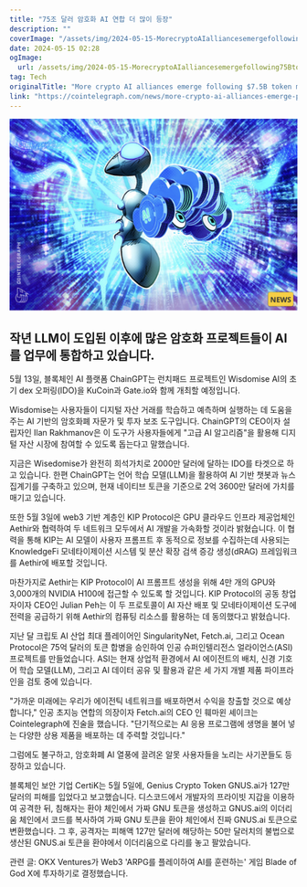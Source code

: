 ```yaml
---
title: "75조 달러 암호화 AI 연합 더 많이 등장"
description: ""
coverImage: "/assets/img/2024-05-15-MorecryptoAIalliancesemergefollowing75Btokenmerger_thumbnail.png"
date: 2024-05-15 02:28
ogImage: 
  url: /assets/img/2024-05-15-MorecryptoAIalliancesemergefollowing75Btokenmerger_thumbnail.png
tag: Tech
originalTitle: "More crypto AI alliances emerge following $7.5B token merger"
link: "https://cointelegraph.com/news/more-crypto-ai-alliances-emerge-post-token-merger"
---
```



![Thumbnail](/assets/img/2024-05-15-MorecryptoAIalliancesemergefollowing75Btokenmerger_thumbnail.png)

## 작년 LLM이 도입된 이후에 많은 암호화 프로젝트들이 AI를 업무에 통합하고 있습니다.

5월 13일, 블록체인 AI 플랫폼 ChainGPT는 런치패드 프로젝트인 Wisdomise AI의 초기 dex 오퍼링(IDO)을 KuCoin과 Gate.io와 함께 개최할 예정입니다.

Wisdomise는 사용자들이 디지털 자산 거래를 학습하고 예측하며 실행하는 데 도움을 주는 AI 기반의 암호화폐 자문가 및 투자 보조 도구입니다. ChainGPT의 CEO이자 설립자인 Ilan Rakhmanov은 이 도구가 사용자들에게 "고급 AI 알고리즘"을 활용해 디지털 자산 시장에 참여할 수 있도록 돕는다고 말했습니다.



지금은 Wisedomise가 완전히 희석가치로 2000만 달러에 달하는 IDO를 타겟으로 하고 있습니다. 한편 ChainGPT는 언어 학습 모델(LLM)을 활용하여 AI 기반 챗봇과 뉴스 집계기를 구축하고 있으며, 현재 네이티브 토큰을 기준으로 2억 3600만 달러에 가치를 매기고 있습니다.

또한 5월 3일에 web3 기반 계층인 KIP Protocol은 GPU 클라우드 인프라 제공업체인 Aethir와 협력하여 두 네트워크 모두에서 AI 개발을 가속화할 것이라 밝혔습니다. 이 협력을 통해 KIP는 AI 모델이 사용자 프롬프트 후 동적으로 정보를 수집하는데 사용되는 KnowledgeFi 모네타이제이션 시스템 및 분산 확장 검색 증강 생성(dRAG) 프레임워크를 Aethir에 배포할 것입니다.

마찬가지로 Aethir는 KIP Protocol이 AI 프롬프트 생성을 위해 4만 개의 GPU와 3,000개의 NVIDIA H100에 접근할 수 있도록 할 것입니다. KIP Protocol의 공동 창업자이자 CEO인 Julian Peh는 이 두 프로토콜이 AI 자산 배포 및 모네타이제이션 도구에 전력을 공급하기 위해 Aethir의 컴퓨팅 리소스를 활용하는 데 동의했다고 밝혔습니다.

지난 달 크립토 AI 산업 최대 플레이어인 SingularityNet, Fetch.ai, 그리고 Ocean Protocol은 75억 달러의 토큰 합병을 승인하여 인공 슈퍼인텔리전스 얼라이언스(ASI) 프로젝트를 만들었습니다. ASI는 현재 상업적 환경에서 AI 에이전트의 배치, 신경 기호어 학습 모델(LLM), 그리고 AI 데이터 공유 및 활용과 같은 세 가지 개별 제품 파이프라인을 검토 중에 있습니다.



"가까운 미래에는 우리가 에이전틱 네트워크를 배포하면서 수익을 창출할 것으로 예상합니다," 인공 초지능 연합의 의장이자 Fetch.ai의 CEO 인 훼마윈 셰이크는 Cointelegraph에 진술을 했습니다. "단기적으로는 AI 응용 프로그램에 생명을 불어 넣는 다양한 상용 제품을 배포하는 데 주력할 것입니다."

그럼에도 불구하고, 암호화폐 AI 열풍에 끌려온 알못 사용자들을 노리는 사기꾼들도 등장하고 있습니다.

블록체인 보안 기업 CertiK는 5월 5일에, Genius Crypto Token GNUS.ai가 127만 달러의 피해를 입었다고 보고했습니다. 디스코드에서 개발자의 프라이빗 지갑을 이용하여 공격한 뒤, 침해자는 환야 체인에서 가짜 GNU 토큰을 생성하고 GNUS.ai의 이더리움 체인에서 코드를 복사하여 가짜 GNU 토큰을 환야 체인에서 진짜 GNUS.ai 토큰으로 변환했습니다. 그 후, 공격자는 피해액 127만 달러에 해당하는 50만 달러치의 불법으로 생산된 GNUS.ai 토큰을 환야에서 이더리움으로 다리를 놓고 팔았습니다.

관련 글: OKX Ventures가 Web3 'ARPG를 플레이하여 AI를 훈련하는' 게임 Blade of God X에 투자하기로 결정했습니다.